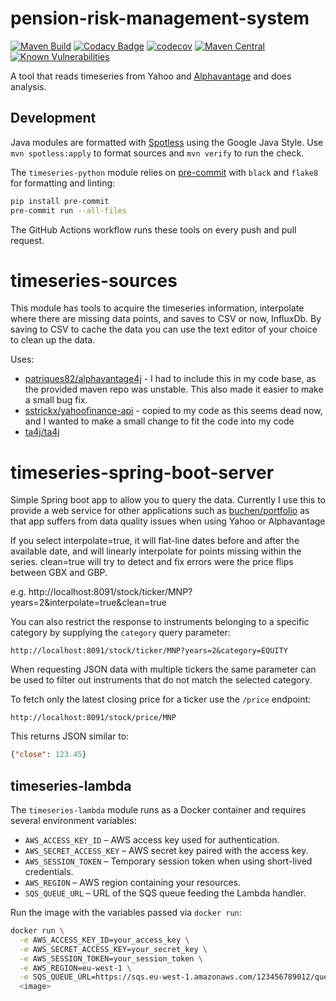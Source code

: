 # pension-risk-management-system

[![Maven Build](https://github.com/leonarduk/pension-risk-management-system/actions/workflows/maven.yml/badge.svg)](https://github.com/leonarduk/pension-risk-management-system/actions/workflows/maven.yml)
[![Codacy Badge](https://app.codacy.com/project/badge/Grade/54fd223faa12484f8c3255f50085456b)](https://app.codacy.com/gh/leonarduk/pension-risk-management-system/dashboard?utm_source=gh&utm_medium=referral&utm_content=&utm_campaign=Badge_grade) 
[![codecov](https://codecov.io/gh/leonarduk/pension-risk-management-system/branch/master/graph/badge.svg)](https://codecov.io/gh/leonarduk/pension-risk-management-system)
[![Maven Central](https://maven-badges.herokuapp.com/maven-central/com.leonarduk/pension-risk-management-system/badge.svg?style=plastic)](https://maven-badges.herokuapp.com/maven-central/com.leonarduk/pension-risk-management-system)
[![Known Vulnerabilities](https://snyk.io/test/github/leonarduk/pension-risk-management-system/badge.svg)](https://snyk.io/test/github/leonarduk/pension-risk-management-system)

A tool that reads timeseries from Yahoo and [Alphavantage](https://www.alphavantage.co/documentation) and does analysis.

## Development

Java modules are formatted with [Spotless](https://github.com/diffplug/spotless) using the Google Java Style.  Use `mvn spotless:apply` to format sources and `mvn verify` to run the check.

The `timeseries-python` module relies on [pre-commit](https://pre-commit.com/) with `black` and `flake8` for formatting and linting:

```bash
pip install pre-commit
pre-commit run --all-files
```

The GitHub Actions workflow runs these tools on every push and pull request.

# timeseries-sources
This module has tools to acquire the timeseries information, interpolate where there are missing data points, and saves to CSV or now, InfluxDb.  By saving to CSV to cache the data you can use the text editor of your choice to clean up the data.

Uses:

* [patriques82/alphavantage4j](https://github.com/patriques82/alphavantage4j) - I had to include this in my code base, as the provided maven repo was unstable.  This also made it easier to make a small bug fix.
* [sstrickx/yahoofinance-api](https://github.com/sstrickx/yahoofinance-api)  - copied to my code as this seems dead now, and I wanted to make a small change to fit the code into my code
* [ta4j/ta4j](https://github.com/ta4j/ta4j)

# timeseries-spring-boot-server

Simple Spring boot app to allow you to query the data.  Currently I use this to provide a web service for other applications such as [buchen/portfolio](https://github.com/buchen/portfolio) as that app suffers from data quality issues when using Yahoo or Alphavantage

If you select interpolate=true, it will flat-line dates before and after the available date, and will linearly interpolate for points missing within the series.  clean=true will try to detect and fix errors were the price flips between GBX and GBP.

e.g.
http://localhost:8091/stock/ticker/MNP?years=2&interpolate=true&clean=true

You can also restrict the response to instruments belonging to a specific
category by supplying the `category` query parameter:

```
http://localhost:8091/stock/ticker/MNP?years=2&category=EQUITY
```

When requesting JSON data with multiple tickers the same parameter can be used
to filter out instruments that do not match the selected category.

To fetch only the latest closing price for a ticker use the `/price` endpoint:

```
http://localhost:8091/stock/price/MNP
```

This returns JSON similar to:

```json
{"close": 123.45}
```

## timeseries-lambda

The `timeseries-lambda` module runs as a Docker container and requires several
environment variables:

* `AWS_ACCESS_KEY_ID` – AWS access key used for authentication.
* `AWS_SECRET_ACCESS_KEY` – AWS secret key paired with the access key.
* `AWS_SESSION_TOKEN` – Temporary session token when using short-lived credentials.
* `AWS_REGION` – AWS region containing your resources.
* `SQS_QUEUE_URL` – URL of the SQS queue feeding the Lambda handler.

Run the image with the variables passed via `docker run`:

```bash
docker run \
  -e AWS_ACCESS_KEY_ID=your_access_key \
  -e AWS_SECRET_ACCESS_KEY=your_secret_key \
  -e AWS_SESSION_TOKEN=your_session_token \
  -e AWS_REGION=eu-west-1 \
  -e SQS_QUEUE_URL=https://sqs.eu-west-1.amazonaws.com/123456789012/queue \
  <image>
```

